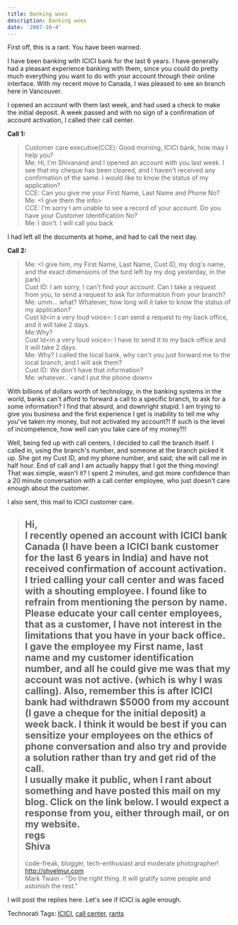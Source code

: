 ```yaml
---
title: Banking woes
description: Banking woes
date: '2007-10-4'
---
```


First off, this is a rant. You have been warned.

I have been banking with ICICI bank for the last 6 years. I have generally had a pleasant experience banking with them, since you could do pretty much everything you want to do with your account through their online interface. With my recent move to Canada, I was pleased to see an branch here in Vancouver.

I opened an account with them last week, and had used a check to make the initial deposit. A week passed and with no sign of a confirmation of account activation, I called their call center.

**Call 1:**

> Customer care executive(CCE): Good morning, ICICI bank, how may I help you?  
> Me: Hi, I'm Shivanand and I opened an account with you last week. I see that my cheque has been cleared, and I haven't received any confirmation of the same. I would like to know the status of my application?  
> CCE: Can you give me your First Name, Last Name and Phone No?  
> Me: <I give them the info\>  
> CCE: I'm sorry I am unable to see a record of your account. Do you have your Customer Identification No?  
> Me: I don't. I will call you back

I had left all the documents at home, and had to call the next day.

**Call 2:**

> Me: <I give him, my First Name, Last Name, Cust ID, my dog's name, and the exact dimensions of the turd left by my dog yesterday, in the park)  
> Cust ID: I am sorry, I can't find your account. Can I take a request from you, to send a request to ask for information from your branch?  
> Me: umm... what? Whatever, how long will it take to know the status of my application?  
> Cust Id<in a very loud voice\>: I can send a request to my back office, and it will take 2 days.  
> Me:Why?  
> Cust Id<in a very loud voice\>: I have to send it to my back office and it will take 2 days.  
> Me: Why? I called the local bank, why can't you just forward me to the local branch, and I will ask them?  
> Cust ID: We don't have that information?  
> Me: whatever.. <and I put the phone down\>

With billions of dollars worth of technology, in the banking systems in the world, banks can't afford to forward a call to a specific branch, to ask for a some information? I find that absurd, and downright stupid. I am trying to give you business and the first experience I get is inability to tell me why you've taken my money, but not activated my account?! If such is the level of incompetence, how well can you take care of my money?!!

Well, being fed up with call centers, I decided to call the branch itself. I called in, using the branch's number, and someone at the branch picked it up. She got my Cust ID, and my phone number, and said, she will call me in half hour. End of call and I am actually happy that I got the thing moving! That was simple, wasn't it? I spent 2 minutes, and got more confidence than a 20 minute conversation with a call center employee, who just doesn't care enough about the customer.

I also sent, this mail to ICICI customer care.

> Hi,  
> I recently opened an account with ICICI bank Canada (I have been a ICICI bank customer for the last 6 years in India) and have not received confirmation of account activation. I tried calling your call center and was faced with a shouting employee. I found like to refrain from mentioning the person by name. Please educate your call center employees, that as a customer, I have not interest in the limitations that you have in your back office.  
> I gave the employee my First name, last name and my customer identification number, and all he could give me was that my account was not active. (which is why I was calling). Also, remember this is after ICICI bank had withdrawn $5000 from my account (I gave a cheque for the initial deposit) a week back. I think it would be best if you can sensitize your employees on the ethics of phone conversation and also try and provide a solution rather than try and get rid of the call.  
> I usually make it public, when I rant about something and have posted this mail on my blog. Click on the link below. I would expect a response from you, either through mail, or on my website.  
> regs  
> Shiva  
> --  
> code-freak, blogger, tech-enthusiast and moderate photographer!  
> http://shvelmur.com  
> Mark Twain - "Do the right thing. It will gratify some people and astonish the rest."

I will post the replies here. Let's see if ICICI is agile enough.

Technorati Tags: [ICICI][0], [call center][1], [rants][2]


[0]: http://technorati.com/tags/ICICI
[1]: http://technorati.com/tags/call%20center
[2]: http://technorati.com/tags/rants
